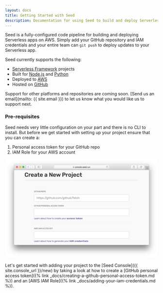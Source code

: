```yaml
---
layout: docs
title: Getting Started with Seed
description: Documentation for using Seed to build and deploy Serverless apps
---
```


Seed is a fully-configured code pipeline for building and deploying Serverless apps on AWS. Simply add your GitHub repository and IAM credentials and your entire team can `git push` to deploy updates to your Serverless app.

Seed currently supports the following:

- [Serverless Framework](https://serverless.com/framework/) projects
- Built for [Node.js](https://nodejs.org/en/) and [Python](https://www.python.org)
- Deployed to [AWS](https://aws.amazon.com)
- Hosted on [GitHub](https://github.com)

Support for other platforms and repositories are coming soon. [Send us an email](mailto: {{ site.email }}) to let us know what you would like us to support next.

### Pre-requisites

Seed needs very little configuration on your part and there is no CLI to install. But before we get started with setting up your project ensure that you can create a:

1. Personal access token for your GitHub repo
2. IAM Role for your AWS account

![Create a new project](/assets/docs/create-a-new-project.png)

Let's get started with adding your project to the [Seed Console]({{ site.console_url }}/new) by taking a look at how to create a [GitHub personal access token]({% link _docs/creating-a-github-personal-access-token.md %}) and an [AWS IAM Role]({% link _docs/adding-your-iam-credentials.md %}). 
